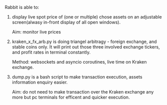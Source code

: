 Rabbit is able to: 

1. display live spot price of (one or multiple) chose assets on an adjustable screen(alwasy in-front display of all open windows).
   
   Aim: monitor live prices
   
2. kraken_x_fx_arb.py is doing triangel arbitragy - foreign exchange, and stable coins only. It will print out those three involved exchange tickers, and profit rates in terminal constantly.
   
   Method: websockets and asyncio coroutines, live time on Kraken exchange. 

3. dump.py is a bash script to make transaction execution, assets information enquiry easier.
   
    Aim: do not need to make transaction over the Kraken exchange any more but pc terminals for efficent and quicker execution.

